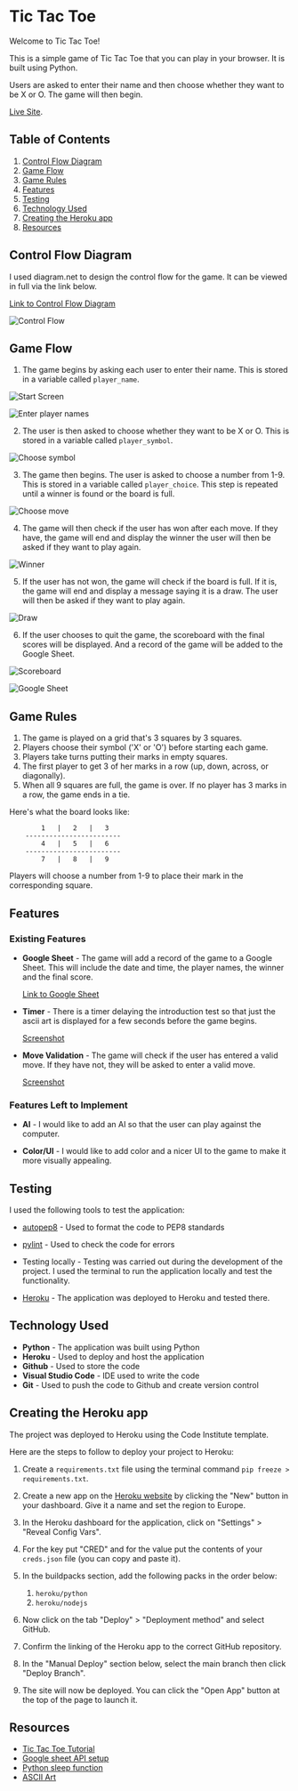 # Tic Tac Toe

Welcome to Tic Tac Toe!

This is a simple game of Tic Tac Toe that you can play in your browser. It is built using Python.

Users are asked to enter their name and then choose whether they want to be X or O. The game will then begin.

[Live Site](https://p3-python-tic-tac-toe-588f3ed03006.herokuapp.com/).

## Table of Contents
1. [Control Flow Diagram](#control-flow-diagram)
2. [Game Flow](#game-flow)
3. [Game Rules](#game-rules)
4. [Features](#features)
5. [Testing](#testing)
6. [Technology Used](#technology-used)
7. [Creating the Heroku app](#creating-the-heroku-app)
8. [Resources](#resources)


## Control Flow Diagram
I used diagram.net to design the control flow for the game. It can be viewed in full via the link below.

[Link to Control Flow Diagram](https://drive.google.com/file/d/1XJ4Ax3YYQIWj0WAvEqjQwolLRIkTeff6/view?usp=sharing)

![Control Flow](https://github.com/conroy9068/p3-Python/blob/main/assets/images/control-flow.png)

## Game Flow

1. The game begins by asking each user to enter their name. This is stored in a variable called `player_name`.

![Start Screen](https://github.com/conroy9068/p3-Python/blob/main/assets/images/start.png)

![Enter player names](https://github.com/conroy9068/p3-Python/blob/main/assets/images/enter-player-names.png)

2. The user is then asked to choose whether they want to be X or O. This is stored in a variable called `player_symbol`.

![Choose symbol](https://github.com/conroy9068/p3-Python/blob/main/assets/images/chose-x-or-o.png)

3. The game then begins. The user is asked to choose a number from 1-9. This is stored in a variable called `player_choice`. This step is repeated until a winner is found or the board is full.

![Choose move](https://github.com/conroy9068/p3-Python/blob/main/assets/images/single-game-start.png)

4. The game will then check if the user has won after each move. If they have, the game will end and display the winner the user will then be asked if they want to play again.

![Winner](https://github.com/conroy9068/p3-Python/blob/main/assets/images/winner.png)

5. If the user has not won, the game will check if the board is full. If it is, the game will end and display a message saying it is a draw. The user will then be asked if they want to play again.

![Draw](https://github.com/conroy9068/p3-Python/blob/main/assets/images/draw-game.png)

6. If the user chooses to quit the game, the scoreboard with the final scores will be displayed. And a record of the game will be added to the Google Sheet.

![Scoreboard](https://github.com/conroy9068/p3-Python/blob/main/assets/images/quit-game-result.png)

![Google Sheet](https://github.com/conroy9068/p3-Python/blob/main/assets/images/gsheet-db.png)

## Game Rules

1. The game is played on a grid that's 3 squares by 3 squares.
2. Players choose their symbol ('X' or 'O') before starting each game. 
3. Players take turns putting their marks in empty squares.
4. The first player to get 3 of her marks in a row (up, down, across, or diagonally).
5. When all 9 squares are full, the game is over. If no player has 3 marks in a row, the game ends in a tie.

Here's what the board looks like:

            1   |   2   |   3   
        ------------------------
            4   |   5   |   6   
        ------------------------
            7   |   8   |   9   

Players will choose a number from 1-9 to place their mark in the corresponding square.

## Features

### Existing Features

- **Google Sheet** - The game will add a record of the game to a Google Sheet. This will include the date and time, the player names, the winner and the final score.

    [Link to Google Sheet](https://docs.google.com/spreadsheets/d/1CFEjZdeQxCWNoqitT0pSJT--rjcz3kQOPFTuXDeY4S4/edit?usp=sharing)

- **Timer** - There is a timer delaying the introduction test so that just the ascii art is displayed for a few seconds before the game begins. 

    [Screenshot](https://github.com/conroy9068/p3-Python/blob/main/assets/images/sleep-timer.png)

- **Move Validation** - The game will check if the user has entered a valid move. If they have not, they will be asked to enter a valid move. 
    
    [Screenshot](https://github.com/conroy9068/p3-Python/blob/main/assets/images/gameboard-move-validation.png)

### Features Left to Implement

- **AI** - I would like to add an AI so that the user can play against the computer.

- **Color/UI** - I would like to add color and a nicer UI to the game to make it more visually appealing.

## Testing

I used the following tools to test the application:

- [autopep8](https://marketplace.visualstudio.com/items?itemName=ms-python.autopep8) - Used to format the code to PEP8 standards

- [pylint](https://marketplace.visualstudio.com/items?itemName=ms-python.pylint) - Used to check the code for errors

- Testing locally - Testing was carried out during the development of the project. I used the terminal to run the application locally and test the functionality.

- [Heroku](https://p3-python-tic-tac-toe-588f3ed03006.herokuapp.com/) - The application was deployed to Heroku and tested there.

## Technology Used
- **Python** - The application was built using Python
- **Heroku** - Used to deploy and host the application
- **Github** - Used to store the code
- **Visual Studio Code** - IDE used to write the code
- **Git** - Used to push the code to Github and create version control
## Creating the Heroku app

The project was deployed to Heroku using the Code Institute template.

Here are the steps to follow to deploy your project to Heroku:

1. Create a `requirements.txt` file using the terminal command `pip freeze > requirements.txt`.
2. Create a new app on the [Heroku website](https://dashboard.heroku.com/apps) by clicking the "New" button in your dashboard. Give it a name and set the region to Europe.
3. In the Heroku dashboard for the application, click on "Settings" > "Reveal Config Vars".
4. For the key put "CRED" and for the value put the contents of your `creds.json` file (you can copy and paste it).
5. In the buildpacks section, add the following packs in the order below:

    1. `heroku/python`
    2. `heroku/nodejs`
6. Now click on the tab "Deploy" > "Deployment method" and select GitHub.
7. Confirm the linking of the Heroku app to the correct GitHub repository.
8. In the "Manual Deploy" section below, select the main branch then click "Deploy Branch".
9. The site will now be deployed. You can click the "Open App" button at the top of the page to launch it.

## Resources

- [Tic Tac Toe Tutorial](https://www.askpython.com/python/examples/tic-tac-toe-using-python)
- [Google sheet API setup](http://ai2.appinventor.mit.edu/reference/other/googlesheets-api-setup.html)
- [Python sleep function](https://www.freecodecamp.org/news/the-python-sleep-function-how-to-make-python-wait-a-few-seconds-before-continuing-with-example-commands/)
- [ASCII Art](https://ascii.co.uk/art/tictactoe)
